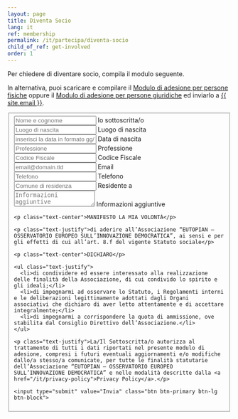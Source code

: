 ```yaml
---
layout: page
title: Diventa Socio
lang: it
ref: membership
permalink: /it/partecipa/diventa-socio
child_of_ref: get-involved
order: 1
---
```


Per chiedere di diventare socio, compila il modulo seguente.

In alternativa, puoi scaricare e compilare il [Modulo di adesione per persone fisiche](/assets/docs/eutopian-adesione-persone-fisiche.docx) oppure il [Modulo di adesione per persone giuridiche](/assets/docs/eutopian-adesione-persone-giuridiche.docx) ed inviarlo a <a href="mailto:{{ site.email }}">{{ site.email }}</a>.

<form id="fs-frm" name="registration-form" accept-charset="utf-8" action="https://formspree.io/{{ site.email }}" method="post">
  <fieldset id="fs-frm-inputs">
    <div class="form-group">
        <input class="form-control" type="text" name="full-name" id="full-name" placeholder="Nome e cognome" required>
        <label for="full-name">Io sottoscritta/o</label>
    </div>
    <div class="form-group">
        <input class="form-control" type="text" name="birth-place" id="birth-place" placeholder="Luogo di nascita" required>
        <label for="full-name">Luogo di nascita</label>
    </div>
    <div class="it-datepicker-wrapper">
        <div class="form-group">
            <input class="form-control it-date-datepicker" id="birth-date" type="text" placeholder="inserisci la data in formato gg/mm/aaaa" required>
            <label for="birth-date">Data di nascita</label>
        </div>
    </div>
    <div class="form-group">
        <input class="form-control" type="text" name="profession" id="profession" placeholder="Professione" required>
        <label for="profession">Professione</label>
    </div>
    <div class="form-group">
        <input class="form-control" type="text" name="fiscal-code" id="fiscal-code" placeholder="Codice Fiscale" required>
        <label for="fiscal-code">Codice Fiscale</label>
    </div>
    <div class="form-group">
        <input class="form-control" type="email" name="_replyto" id="email-address" placeholder="email@domain.tld" required>
        <label for="email-address">Email</label>
    </div>
    <div class="form-group">
        <input class="form-control" type="text" name="phone-number" id="phone-number" placeholder="Telefono" required>
        <label for="phone-number">Telefono</label>
    </div>
    <div class="form-group">
        <input class="form-control" type="text" name="city" id="city" placeholder="Comune di residenza" required>
        <label for="city">Residente a</label>
    </div>
    <div class="form-group">
        <textarea class="form-control" rows="2" name="note" id="note" placeholder="Informazioni aggiuntive"></textarea>
        <label for="note">Informazioni aggiuntive</label>
    </div>
    <div class="form-group">
        <input type="hidden" name="_language" value="{{ page.lang }}" />
        <input type="hidden" name="_subject" id="email-subject" value="Registration Form Submission">
    </div>

    <p class="text-center">MANIFESTO LA MIA VOLONTÀ</p>

    <p class="text-justify">di aderire all’Associazione “EUTOPIAN – OSSERVATORIO EUROPEO SULL’INNOVAZIONE DEMOCRATICA”, ai sensi e per gli effetti di cui all’art. 8.f del vigente Statuto sociale</p>

    <p class="text-center">DICHIARO</p>

    <ul class="text-justify">
      <li>di condividere ed essere interessato alla realizzazione delle finalità della Associazione, di cui condivido lo spirito e gli ideali;</li>
      <li>di impegnarmi ad osservare lo Statuto, i Regolamenti interni e le deliberazioni legittimamente adottati dagli Organi associativi che dichiaro di aver letto attentamente e di accettare integralmente;</li>
      <li>di impegnarmi a corrispondere la quota di ammissione, ove stabilita dal Consiglio Direttivo dell’Associazione.</li>
    </ul>

    <p class="text-justify">La/Il Sottoscritta/o autorizza al trattamento di tutti i dati riportati nel presente modulo di adesione, compresi i futuri eventuali aggiornamenti e/o modifiche dallo/a stesso/a comunicate, per tutte le finalità statutarie dell’Associazione “EUTOPIAN – OSSERVATORIO EUROPEO SULL’INNOVAZIONE DEMOCRATICA” e nelle modalità descritte dalla <a href="/it/privacy-policy">Privacy Policy</a>.</p>

    <input type="submit" value="Invia" class="btn btn-primary btn-lg btn-block">
  </fieldset>
</form>
